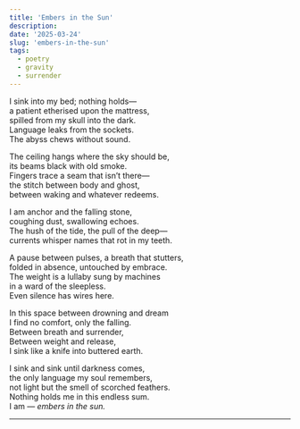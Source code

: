 ```yaml
---
title: 'Embers in the Sun'
description:
date: '2025-03-24'
slug: 'embers-in-the-sun'
tags:
  - poetry
  - gravity
  - surrender
---
```


I sink into my bed; nothing holds—  
a patient etherised upon the mattress,  
spilled from my skull into the dark.  
Language leaks from the sockets.  
The abyss chews without sound.   

The ceiling hangs where the sky should be,  
its beams black with old smoke.  
Fingers trace a seam that isn’t there—  
the stitch between body and ghost,  
between waking and whatever redeems.  

I am anchor and the falling stone,  
coughing dust, swallowing echoes.  
The hush of the tide, the pull of the deep—  
currents whisper names that rot in my teeth.  

A pause between pulses, a breath that stutters,  
folded in absence, untouched by embrace.  
The weight is a lullaby sung by machines  
in a ward of the sleepless.  
Even silence has wires here.  

In this space between drowning and dream  
I find no comfort, only the falling.  
Between breath and surrender,  
Between weight and release,  
I sink like a knife into buttered earth.  

I sink and sink until darkness comes,  
the only language my soul remembers,  
not light but the smell of scorched feathers.  
Nothing holds me in this endless sum.  
I am — _embers in the sun._  


---
